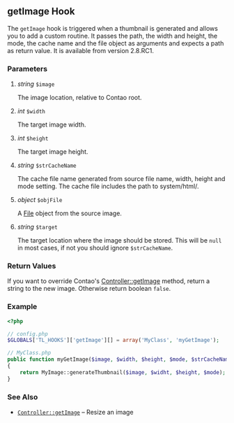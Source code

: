 
getImage Hook
-------------

The `getImage` hook is triggered when a thumbnail is generated and allows you to add a custom routine. It passes the path, the width and height, the mode, the cache name and the file object as arguments and expects a path as return value. It is available from version 2.8.RC1.


### Parameters ###

1. *string* `$image`

	The image location, relative to Contao root.

2. *int* `$width`

	The target image width.

3. *int* `$height`

	The target image height.

4. *string* `$strCacheName`

	The cache file name generated from source file name, width, height and mode setting. The cache file includes the path to system/html/.

5. *object* `$objFile`

	A [File](../api/File.md) object from the source image.

6. *string* `$target`

	The target location where the image should be stored. This will be `null` in most cases, if not you should ignore `$strCacheName`.


### Return Values ###

If you want to override Contao's [Controller::getImage](../api/Controller/getImage.md) method, return a string to the new image. Otherwise return boolean `false`.
	

### Example ###

```php
<?php

// config.php
$GLOBALS['TL_HOOKS']['getImage'][] = array('MyClass', 'myGetImage');

// MyClass.php
public function myGetImage($image, $width, $height, $mode, $strCacheName, $objFile, $target)
{
    return MyImage::generateThumbnail($image, $widht, $height, $mode);
}
```


### See Also ###

- [`Controller::getImage`](../api/Controller/getImage.md) – Resize an image
